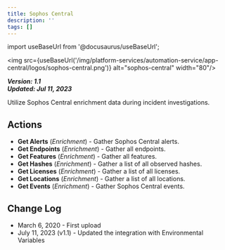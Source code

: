 ```yaml
---
title: Sophos Central
description: ''
tags: []
---
```

import useBaseUrl from '@docusaurus/useBaseUrl';

<img src={useBaseUrl('/img/platform-services/automation-service/app-central/logos/sophos-central.png')} alt="sophos-central" width="80"/>

***Version: 1.1  
Updated: Jul 11, 2023***

Utilize Sophos Central enrichment data during incident investigations.

## Actions

* **Get Alerts** (*Enrichment*) - Gather Sophos Central alerts.
* **Get Endpoints** (*Enrichment*) - Gather all endpoints.
* **Get Features** (*Enrichment*) - Gather all features.
* **Get Hashes** (*Enrichment*) - Gather a list of all observed hashes.
* **Get Licenses** (*Enrichment*) - Gather a list of all licenses.
* **Get Locations** (*Enrichment*) - Gather a list of all locations.
* **Get Events** (*Enrichment*) - Gather Sophos Central events.

## Change Log

* March 6, 2020 - First upload
* July 11, 2023 (v1.1) - Updated the integration with Environmental Variables
